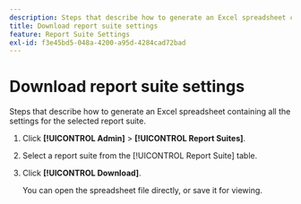 ```yaml
---
description: Steps that describe how to generate an Excel spreadsheet containing all the settings for the selected report suite.
title: Download report suite settings
feature: Report Suite Settings
exl-id: f3e45bd5-048a-4200-a95d-4284cad72bad
---
```

# Download report suite settings

Steps that describe how to generate an Excel spreadsheet containing all the settings for the selected report suite.

1. Click **[!UICONTROL Admin]** > **[!UICONTROL Report Suites]**.
1. Select a report suite from the [!UICONTROL Report Suite] table.
1. Click **[!UICONTROL Download]**.

   You can open the spreadsheet file directly, or save it for viewing.

